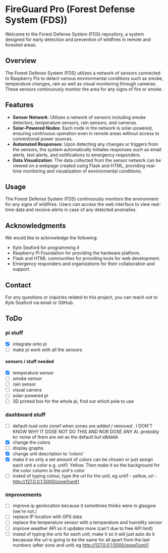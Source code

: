 # FireGuard Pro (Forest Defense System (FDS))
Welcome to the Forest Defense System (FDS) repository, a system designed for early detection and prevention of wildfires in remote and forested areas.

## Overview

The Forest Defense System (FDS) utilizes a network of sensors connected to Raspberry Pis to detect various environmental conditions such as smoke, temperature changes, rain as well as visual monitoring through cameras. These sensors continuously monitor the area for any signs of fire or smoke.

## Features

- **Sensor Network**: Utilizes a network of sensors including smoke detectors, temperature sensors, rain sensors, and cameras.
- **Solar-Powered Nodes**: Each node in the network is solar-powered, ensuring continuous operation even in remote areas without access to conventional power sources.
- **Automated Responses**: Upon detecting any changes or triggers from the sensors, the system automatically initiates responses such as email alerts, text alerts, and notifications to emergency responders.
- **Data Visualization**: The data collected from the sensor network can be viewed on a webpage created using Flask and HTML, providing real-time monitoring and visualization of environmental conditions.

## Usage

The Forest Defense System (FDS) continuously monitors the environment for any signs of wildfires. Users can access the web interface to view real-time data and receive alerts in case of any detected anomalies.

## Acknowledgments

We would like to acknowledge the following:

- Kyle Seaford for programming it
- Raspberry Pi Foundation for providing the hardware platform.
- Flask and HTML communities for providing tools for web development.
- Emergency responders and organizations for their collaboration and support.

## Contact

For any questions or inquiries related to this project, you can reach out to Kyle Seaford via email or GitHub.

## ToDo

### pi stuff 
- [x] integrate onto pi
- [ ] make pi work with all the sensors

#### sensors / stuff needed 
- [x] temperature sensor
- [ ] smoke sensor
- [ ] rain sensor
- [ ] visual camera
- [ ] solar-powered pi
- [ ] 3D printed box for the whole pi, find out which pole to use

### dashboard stuff
- [ ] default load onto zone1 when zones are added / removed .  I DON'T KNOW WHY IT DOSE NOT DO THIS AND NOR DOSE ANY AI. probobly bc nonw of them are set as the default but idkkkkk
- [x] change the colors 
- [ ] display graphs 
- [x] change unit description to 'colors'
- [x] make it so only a set amount of colors can be chosen or just assign each unit a color e.g. unit1: Yellow. Then make it so the background for the color column is the unit's color 
- [ ] insted of typing colour, type the url for the unit, eg unit1 - yellow, url - http://127.0.0.1:5000/zone1/unit1

### improvements 
- [ ] improve ip geolocation because it sometimes thinks were in glasgow (we're not.)
- [ ] replace IP location with GPS data
- [ ] replace the temperature sensor with a temperature and humidity sensor
- [ ] improve weather API so it updates more (can't due to free API limit)
- [ ] insted of typing the urls for each unit, make it so it will just auto do it becasuse the url is going to be the same for all apart from the last numbers (after zone and unit) eg http://127.0.0.1:5000/zone1/unit1
